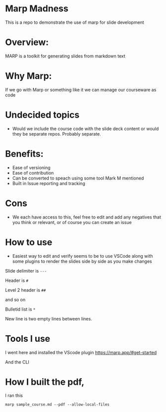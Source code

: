 # Marp Madness
This is a repo to demonstrate the use of marp for slide development


# Overview:

MARP is a toolkit for generating slides from markdown text

# Why Marp:

If we go with Marp or something like it we can manage our courseware as code

# Undecided topics

* Would we include the course code with the slide deck content or would they be separate repos. Probably separate.

# Benefits:

* Ease of versioning
* Ease of contribution
* Can be converted to speach using some tool Mark M mentioned
* Built in Issue reporting and tracking

# Cons

* We each have access to this, feel free to edit and add any negatives that you think or relevant, or of course you can create an issue

# How to use

* Easiest way to edit and verify seems to be to use VSCode along with some plugins to render the slides side by side as you make changes

Slide delimiter is ```---```

Header is ```#```

Level 2 header is ```##```

and so on

Bulletid list is ```*```

New line is two empty lines between lines. 


# Tools I use

I went here and installed the VScode plugin
https://marp.app/#get-started

And the CLI

# How I built the pdf,

I ran this

```marp sample_course.md --pdf --allow-local-files```
